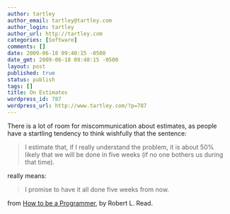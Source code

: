 ```yaml
---
author: tartley
author_email: tartley@tartley.com
author_login: tartley
author_url: http://tartley.com
categories: [Software]
comments: []
date: 2009-06-18 09:40:15 -0500
date_gmt: 2009-06-18 09:40:15 -0500
layout: post
published: true
status: publish
tags: []
title: On Estimates
wordpress_id: 787
wordpress_url: http://www.tartley.com/?p=787
---
```


There is a lot of room for miscommunication about estimates, as people
have a startling tendency to think wishfully that the sentence:

<div>

> I estimate that, if I really understand the problem, it is about 50%
> likely that we will be done in five weeks (if no one bothers us during
> that time).

</div>

really means:

<div>

> I promise to have it all done five weeks from now.

</div>

from [How to be a
Programmer](https://braydie.gitbooks.io/how-to-be-a-programmer/content/en/),
by Robert L. Read.
